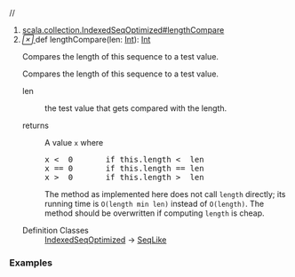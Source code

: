 //
<ol>
<li><a href="https://www.scala-lang.org/api/2.12.3/scala/collection/mutable/ArrayBuffer.html#lengthCompare(len:Int):Int">scala.collection.IndexedSeqOptimized#lengthCompare</a></li>
<li name="scala.collection.IndexedSeqOptimized#lengthCompare" visbl="pub" class="indented0 " data-isabs="false" fullcomment="yes" group="Ungrouped"> <a id="lengthCompare(len:Int):Int"></a><a id="lengthCompare(Int):Int"></a> <span class="permalink"> <a href="../../../scala/collection/mutable/ArrayBuffer.html#lengthCompare(len:Int):Int" title="Permalink"> <i class="material-icons"></i> </a> </span> <span class="modifier_kind"> <span class="modifier"></span> <span class="kind">def</span> </span> <span class="symbol"> <span class="name">lengthCompare</span><span class="params">(<span name="len">len: <a href="../../Int.html" class="extype" name="scala.Int">Int</a></span>)</span><span class="result">: <a href="../../Int.html" class="extype" name="scala.Int">Int</a></span> </span> <p class="shortcomment cmt">Compares the length of this sequence to a test value.</p>
 <div class="fullcomment">
  <div class="comment cmt">
   <p>Compares the length of this sequence to a test value. </p>
  </div>
  <dl class="paramcmts block">
   <dt class="param">
    len
   </dt>
   <dd class="cmt">
    <p>the test value that gets compared with the length.</p>
   </dd>
   <dt>
    returns
   </dt>
   <dd class="cmt">
    <p>A value <code>x</code> where</p>
    <pre>x &lt;  <span class="num">0</span>       <span class="kw">if</span> <span class="kw">this</span>.length &lt;  len
x == <span class="num">0</span>       <span class="kw">if</span> <span class="kw">this</span>.length == len
x &gt;  <span class="num">0</span>       <span class="kw">if</span> <span class="kw">this</span>.length &gt;  len</pre>
    <p> The method as implemented here does not call <code>length</code> directly; its running time is <code>O(length min len)</code> instead of <code>O(length)</code>. The method should be overwritten if computing <code>length</code> is cheap.</p>
   </dd>
  </dl>
  <dl class="attributes block"> 
   <dt>
    Definition Classes
   </dt>
   <dd>
    <a href="../IndexedSeqOptimized.html" class="extype" name="scala.collection.IndexedSeqOptimized">IndexedSeqOptimized</a> → 
    <a href="../SeqLike.html" class="extype" name="scala.collection.SeqLike">SeqLike</a>
   </dd>
  </dl>
 </div> </li>
        </ol>


### Examples



